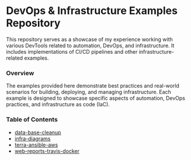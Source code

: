 # DevOps & Infrastructure Examples Repository
This repository serves as a showcase of my experience working with various DevTools related to automation, DevOps, and infrastructure. It includes implementations of CI/CD pipelines and other infrastructure-related examples.

### Overview
The examples provided here demonstrate best practices and real-world scenarios for building, deploying, and managing infrastructure. Each example is designed to showcase specific aspects of automation, DevOps practices, and infrastructure as code (IaC).

### Table of Contents
- [data-base-cleanup](https://github.com/griffin-38/devOps-infra-examples/tree/master/db_cleanup)
- [infra-diagrams](https://github.com/griffin-38/devops-infra-examples/tree/master/infra-diagrams)
- [terra-ansible-aws](https://github.com/griffin-38/infra-examples/blob/master/terra-ansible-aws/READ.MD)
- [web-reports-travis-docker](https://github.com/griffin-38/infra-examples/blob/master/web-reports-jenkins-docker/README.md)

